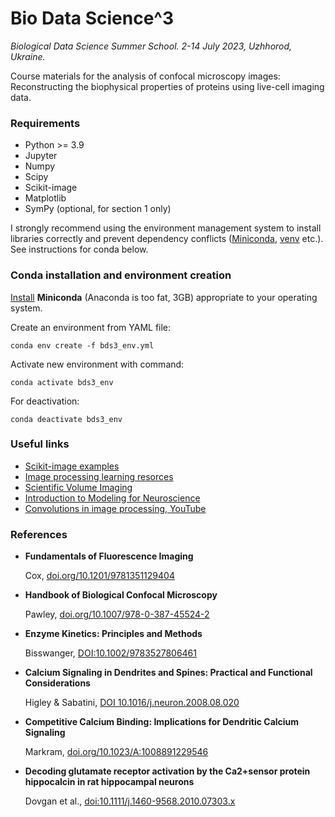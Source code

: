 Bio Data Science^3 
==================
_Biological Data Science Summer School. 2-14 July 2023, Uzhhorod, Ukraine._

Course materials for the analysis of confocal microscopy images: Reconstructing the biophysical properties of proteins using live-cell imaging data.


### Requirements
- Python >= 3.9
- Jupyter
- Numpy
- Scipy
- Scikit-image
- Matplotlib
- SymPy (optional, for section 1 only)

I strongly recommend using the environment management system to install libraries correctly and prevent dependency conflicts ([Miniconda](https://docs.conda.io/en/latest/miniconda.html), [venv](https://docs.python.org/3/library/venv.html) etc.). See instructions for conda below.


### Conda installation and environment creation
[Install](https://conda.io/projects/conda/en/latest/user-guide/install/index.html) __Miniconda__ (Anaconda is too fat, 3GB) appropriate to your operating system. 

Create an environment from YAML file:
```
conda env create -f bds3_env.yml
```

Activate new environment with command:
```
conda activate bds3_env
```

For deactivation:
```
conda deactivate bds3_env
```


### Useful links
- [Scikit-image examples](https://scikit-image.org/docs/stable/auto_examples/index.html)
- [Image processing learning resorces](https://homepages.inf.ed.ac.uk/rbf/HIPR2/hipr_top.htm)
- [Scientific Volume Imaging](https://svi.nl/Huygens-Imaging-Academy)
- [Introduction to Modeling for Neuroscience](https://dabane-ghassan.github.io/ModNeuro/)
- [Convolutions in image processing, YouTube](https://www.youtube.com/watch?v=8rrHTtUzyZA)


### References
- __Fundamentals of Fluorescence Imaging__

  Cox, [doi.org/10.1201/9781351129404 ](https://www.taylorfrancis.com/books/edit/10.1201/9781351129404/fundamentals-fluorescence-imaging-guy-cox)
- __Handbook of Biological Confocal Microscopy__

  Pawley, [doi.org/10.1007/978-0-387-45524-2](https://link.springer.com/book/10.1007/978-0-387-45524-2)
- __Enzyme Kinetics: Principles and Methods__

  Bisswanger, [DOI:10.1002/9783527806461](https://onlinelibrary.wiley.com/doi/book/10.1002/9783527806461)
- __Calcium Signaling in Dendrites and Spines: Practical and Functional Considerations__

  Higley & Sabatini, [DOI 10.1016/j.neuron.2008.08.020](https://pubmed.ncbi.nlm.nih.gov/18817730/)
- __Competitive Calcium Binding: Implications for Dendritic Calcium Signaling__

  Markram, [doi.org/10.1023/A:1008891229546](https://link.springer.com/article/10.1023/A:1008891229546)
- __Decoding glutamate receptor activation by the Ca2+sensor protein hippocalcin in rat hippocampal neurons__

  Dovgan et al., [doi:10.1111/j.1460-9568.2010.07303.x](https://onlinelibrary.wiley.com/doi/full/10.1111/j.1460-9568.2010.07303.x)